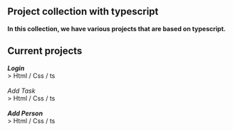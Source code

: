 ## Project collection with typescript

<b> In this collection, we have various projects that are based on typescript. </b>


## Current projects

<b>
<i>Login</i><br /> 
</b>
>  Html / Css / ts <br />  <br />  
<i>Add Task</i> <br />  
> Html / Css / ts  <br />  <br />  
<b>
<i>Add Person</i> <br />  
</b>
> Html / Css / ts  <br />  <br />  
